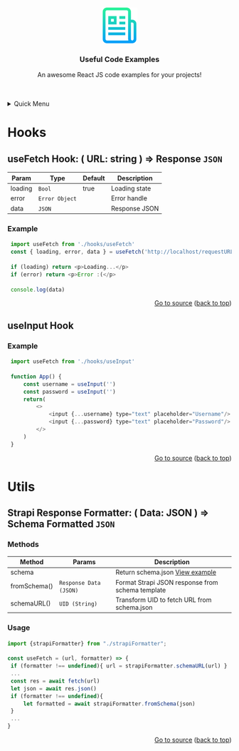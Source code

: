 <!-- Improved compatibility of back to top link: See: https://github.com/othneildrew/Best-README-Template/pull/73 -->
<a name="readme-top"></a>
<!--
<!-- PROJECT LOGO -->
<br />
<div align="center">
  <a href="https://github.com/othneildrew/Best-README-Template">
    <img src="img/logo.png" alt="Logo" width="80" height="80">
  </a>

<h3 align="center">Useful Code Examples</h3>

  <p align="center">
    An awesome React JS code examples for your projects!
    <br />
    <br />
    <br />
    </div>

<!-- TABLE OF CONTENTS -->
<details>
  <summary>Quick Menu</summary>
  <ol>
    <li>
      <a href="#hooks">Hooks</a>
      <ul>
        <li><a href="#usefetch-hook--url-string---response-json">useFetch hook</a></li>
      </ul>
    </li>
    <li>
      <a href="#utils">Utils</a>
      <ul>
        <li><a href="#strapi-response-formatter--data-json---schema-formatted-json">Strapi Response Formatter</a></li>
      </ul>
    </li>
  </ol>
</details>

# Hooks
## useFetch Hook: ( URL: string ) ⇒ Response <code>JSON</code>



| Param | Type                      | Default | Description   |
|-------|---------------------------|---------|---------------|
| loading  | <code>Bool</code>         | true    | Loading state |
| error  | <code>Error Object</code> |     | Error handle  |
| data  | <code>JSON</code>         |         | Response JSON |

### Example
   ```js
    import useFetch from './hooks/useFetch'
    const { loading, error, data } = useFetch('http://localhost/requestURL')

    if (loading) return <p>Loading...</p>
    if (error) return <p>Error :(</p>

    console.log(data)
   ```

<p align="right">
<span align="left"><a href="https://github.com/LeadMonster/Library/blob/main/hooks/useFetch.js">Go to source</a></span>
(<a href="#readme-top">back to top</a>)
</p>

## useInput Hook
### Example
   ```js
    import useFetch from './hooks/useInput'
    
    function App() {
        const username = useInput('')
        const password = useInput('')
        return(
            <>
                <input {...username} type="text" placeholder="Username"/>
                <input {...password} type="text" placeholder="Password"/>
            </>
        )
    }
   ```
<p align="right">
<span align="left"><a href="https://github.com/LeadMonster/Library/blob/main/hooks/useInput.js">Go to source</a></span>
(<a href="#readme-top">back to top</a>)
</p>

# Utils
## Strapi Response Formatter: ( Data: JSON ) ⇒ Schema Formatted <code>JSON</code>
### Methods

| Method       | Params                            | Description                                                                                                                                                   |
|--------------|-----------------------------------|---------------------------------------------------------------------------------------------------------------------------------------------------------------|
| schema       |                                   | Return schema.json   <span align="left"><a href="https://github.com/LeadMonster/Library/blob/main/utils/strapiFormatter/schema.json/">View example</a></span> |
| fromSchema() | <code>Response Data (JSON)</code> | Format Strapi JSON response from schema template                                                                                                              |
| schemaURL()  | <code>UID (String)</code>         | Transform UID to fetch URL from schema.json                                                                                                                   |

### Usage


   ```js
import {strapiFormatter} from "./strapiFormatter";

const useFetch = (url, formatter) => {
    if (formatter !== undefined){ url = strapiFormatter.schemaURL(url) }
    ...
    const res = await fetch(url)
    let json = await res.json()
    if (formatter !== undefined){
        let formatted = await strapiFormatter.fromSchema(json)
    }
    ...
}
   ```
<p align="right">
<span align="left"><a href="https://github.com/LeadMonster/Library/blob/main/utils/strapiFormatter">Go to source</a></span>
(<a href="#readme-top">back to top</a>)
</p>